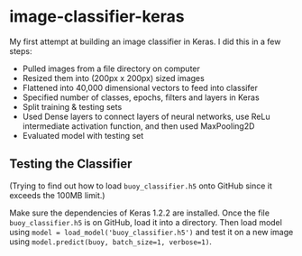 # image-classifier-keras
My first attempt at building an image classifier in Keras. I did this in a few steps:
* Pulled images from a file directory on computer
* Resized them into (200px x 200px) sized images
* Flattened into 40,000 dimensional vectors to feed into classifer
* Specified number of classes, epochs, filters and layers in Keras
* Split training & testing sets
* Used Dense layers to connect layers of neural networks, use ReLu intermediate activation function, and then used MaxPooling2D
* Evaluated model with testing set

## Testing the Classifier
(Trying to find out how to load ```buoy_classifier.h5``` onto GitHub since it exceeds the 100MB limit.)

Make sure the dependencies of Keras 1.2.2 are installed. Once the file ```buoy_classifier.h5``` is on GitHub, load it into a directory. Then load model using ```model = load_model('buoy_classifier.h5')``` and test it on a new image using ```model.predict(buoy, batch_size=1, verbose=1)```.
